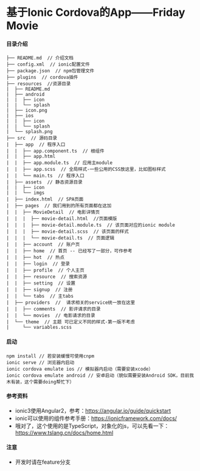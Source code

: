 # 基于Ionic Cordova的App——**Friday Movie**

#### 目录介绍
```
├── README.md  // 介绍文档
├── config.xml  // ionic配置文件
├── package.json  // npm包管理文件
├── plugins  // cordova插件
├── resources  //资源目录
|  ├── README.md
|  ├── android
|  |  ├── icon
|  |  └── splash
|  ├── icon.png
|  ├── ios
|  |  ├── icon
|  |  └── splash
|  └── splash.png
├── src  // 源码目录
|  ├── app  // 程序入口
|  |  ├── app.component.ts  // 根组件
|  |  ├── app.html  
|  |  ├── app.module.ts  // 应用主module
|  |  ├── app.scss  // 全局样式-一些公用的CSS放这里，比如图标样式
|  |  └── main.ts  // 程序入口
|  ├── assets  // 静态资源目录
|  |  ├── icon
|  |  └── imgs
|  ├── index.html  // SPA页面
|  ├── pages  // 我们用到的所有页面都在这加
|  |  ├── MovieDetail  // 电影详情页
|  |  |  ├── movie-detail.html  //页面模版
|  |  |  ├── movie-detail.module.ts  // 该页面对应的ionic module
|  |  |  ├── movie-detail.scss  // 该页面的样式
|  |  |  └── movie-detail.ts  // 页面逻辑
|  |  ├── account  // 账户页
|  |  ├── home  // 首页 -- 已经写了一部分，可作参考
|  |  ├── hot  // 热点
|  |  ├── login  // 登录
|  |  ├── profile  // 个人主页
|  |  ├── resource  // 搜索资源
|  |  ├── setting  // 设置
|  |  ├── signup  // 注册
|  |  └── tabs  // 主tabs
|  ├── providers  //  请求相关的service统一放在这里
|  |  ├── comments  // 影评请求的目录
|  |  └── movies  // 电影请求的目录
|  └── theme  // 主题 可已定义不同的样式-第一版不考虑
|     └── variables.scss
```

#### 启动

```
npm install // 若安装缓慢可使用cnpm
ionic serve // 浏览器内启动
ionic cordova emulate ios // 模拟器内启动（需要安装xcode）
ionic cordova emulate android // 安卓启动（貌似需要安装Android SDK，目前我木有装，这个需要doing帮忙下）
```

#### 参考资料
* ionic3使用Angular2，参考：https://angular.io/guide/quickstart
* ionic可以使用的组件参考手册：https://ionicframework.com/docs/
* 哦对了，这个使用的是TypeScript，对象化的js，可以先看一下：https://www.tslang.cn/docs/home.html

#### 注意
* 开发时请在feature分支
